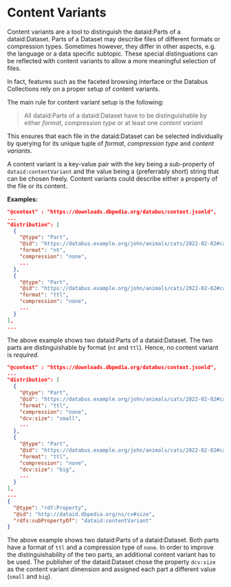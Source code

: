 # Content Variants

Content variants are a tool to distinguish the dataid:Parts of a dataid:Dataset. Parts of a Dataset may describe files of different formats or compression types. Sometimes however, they differ in other aspects, e.g. the language or a data specific subtopic. These special distinguations can be reflected with content variants to allow a more meaningful selection of files.

In fact, features such as the faceted browsing interface or the Databus Collections rely on a proper setup of content variants.

The main rule for content variant setup is the following:
> All dataid:Parts of a dataid:Dataset have to be distinguishable by either *format*, *compression type* or at least one *content variant*

This ensures that each file in the dataid:Dataset can be selected individually by querying for its unique tuple of *format*, *compression type* and *content variants*.

A content variant is a key-value pair with the key being a sub-property of `dataid:contentVariant` and the value being a (preferrably short) string that can be chosen freely. Content variants could describe either a property of the file or its content.


**Examples:**

``` json
"@context" : "https://downloads.dbpedia.org/databus/context.jsonld",
...
"distribution": [
  {
    "@type": "Part",
    "@id": "https://databus.example.org/john/animals/cats/2022-02-02#cats.nt",
    "format": "nt",
    "compression": "none",
    ...
  },
  {
    "@type": "Part",
    "@id": "https://databus.example.org/john/animals/cats/2022-02-02#cats.ttl",
    "format": "ttl",
    "compression": "none",
    ...
  }
],
...
```

The above example shows two dataid:Parts of a dataid:Dataset. The two parts are distinguishable by format (`nt` and `ttl`). Hence, no content variant is *required*.

``` json
"@context" : "https://downloads.dbpedia.org/databus/context.jsonld",
...
"distribution": [
  {
    "@type": "Part",
    "@id": "https://databus.example.org/john/animals/cats/2022-02-02#cats_size=small.ttl",
    "format": "ttl",
    "compression": "none",
    "dcv:size": "small",
    ...
  },
  {
    "@type": "Part",
    "@id": "https://databus.example.org/john/animals/cats/2022-02-02#cats_size=big.ttl",
    "format": "ttl",
    "compression": "none",
    "dcv:size": "big",
    ...
  }
],
...
{
  "@type": "rdf:Property",
  "@id": "http://dataid.dbpedia.org/ns/cv#size",
  "rdfs:subPropertyOf": "dataid:contentVariant"
}
```

The above example shows two dataid:Parts of a dataid:Dataset. Both parts have a format of `ttl` and a compression type of `none`. In order to improve the distinguishability of the two parts, an additional content variant has to be used. The publisher of the dataid:Dataset chose the property `dcv:size` as the content variant dimension and assigned each part a different value (`small` and `big`).



